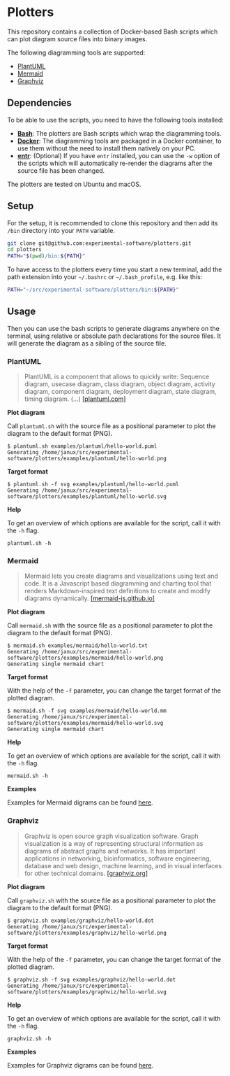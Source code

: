 # Plotters

This repository contains a collection of Docker-based Bash scripts which can plot diagram source files into binary images.

The following diagramming tools are supported:

- [PlantUML](#plantuml)
- [Mermaid](#mermaid)
- [Graphviz](#graphviz)

## Dependencies

To be able to use the scripts, you need to have the following tools installed:

- **[Bash](https://www.gnu.org/software/bash/)**: The plotters are Bash scripts which wrap the diagramming tools.
- **[Docker](https://www.docker.com)**: The diagramming tools are packaged in a Docker container, to use them without the need to install them natively on your PC.
- **[entr](https://dev.to/janux_de/run-a-bash-command-after-file-changes-unix-24jj)**: (Optional) If you have `entr` installed, you can use the `-w` option of the scripts which will automatically re-render the diagrams after the source file has been changed.

The plotters are tested on Ubuntu and macOS.

## Setup

For the setup, it is recommended to clone this repository and then add its `/bin` directory into your `PATH` variable.

```bash
git clone git@github.com:experimental-software/plotters.git
cd plotters
PATH="$(pwd)/bin:${PATH}"
```

To have access to the plotters every time you start a new terminal, add the path extension into your `~/.bashrc` or `~/.bash_profile`, e.g. like this:

```bash
PATH="~/src/experimental-software/plotters/bin:${PATH}"
```

## Usage

Then you can use the bash scripts to generate diagrams anywhere on the terminal, using relative or absolute path declarations for the source files. It will generate the diagram as a sibling of the source file.

### PlantUML

> PlantUML is a component that allows to quickly write: Sequence diagram, usecase diagram, class diagram, object diagram, activity diagram, component diagram, deployment diagram, state diagram, timing diagram. (...) [[plantuml.com]](https://plantuml.com/)

**Plot diagram**

Call `plantuml.sh` with the source file as a positional parameter to plot the diagram to the default format (PNG).

```
$ plantuml.sh examples/plantuml/hello-world.puml
Generating /home/janux/src/experimental-software/plotters/examples/plantuml/hello-world.png
```

**Target format**

```
$ plantuml.sh -f svg examples/plantuml/hello-world.puml
Generating /home/janux/src/experimental-software/plotters/examples/plantuml/hello-world.svg
```

**Help**

To get an overview of which options are available for the script, call it with the `-h` flag.

```
plantuml.sh -h
```


### Mermaid

> Mermaid lets you create diagrams and visualizations using text and code. It is a Javascript based diagramming and charting tool that renders Markdown-inspired text definitions to create and modify diagrams dynamically. [[mermaid-js.github.io]](https://mermaid-js.github.io/mermaid/#/)

**Plot diagram**

Call `mermaid.sh` with the source file as a positional parameter to plot the diagram to the default format (PNG).

```
$ mermaid.sh examples/mermaid/hello-world.txt
Generating /home/janux/src/experimental-software/plotters/examples/mermaid/hello-world.png
Generating single mermaid chart
```

**Target format**

With the help of the `-f` parameter, you can change the target format of the plotted diagram.

```
$ mermaid.sh -f svg examples/mermaid/hello-world.mm
Generating /home/janux/src/experimental-software/plotters/examples/mermaid/hello-world.svg
Generating single mermaid chart
```

**Help**

To get an overview of which options are available for the script, call it with the `-h` flag.

```
mermaid.sh -h
```

**Examples**

Examples for Mermaid digrams can be found [here](./examples/mermaid).


### Graphviz

> Graphviz is open source graph visualization software. Graph visualization is a way of representing structural information as diagrams of abstract graphs and networks. It has important applications in networking, bioinformatics, software engineering, database and web design, machine learning, and in visual interfaces for other technical domains. [[graphviz.org]](https://graphviz.org/)

**Plot diagram**

Call `graphviz.sh` with the source file as a positional parameter to plot the diagram to the default format (PNG).

```
$ graphviz.sh examples/graphviz/hello-world.dot
Generating /home/janux/src/experimental-software/plotters/examples/graphviz/hello-world.png
```

**Target format**

With the help of the `-f` parameter, you can change the target format of the plotted diagram.

```
$ graphviz.sh -f svg examples/graphviz/hello-world.dot
Generating /home/janux/src/experimental-software/plotters/examples/graphviz/hello-world.svg
```

**Help**

To get an overview of which options are available for the script, call it with the `-h` flag.

```
graphviz.sh -h
```

**Examples**

Examples for Graphviz digrams can be found [here](./examples/graphviz).
